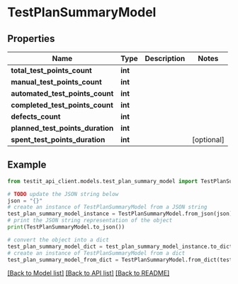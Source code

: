 # TestPlanSummaryModel


## Properties

Name | Type | Description | Notes
------------ | ------------- | ------------- | -------------
**total_test_points_count** | **int** |  | 
**manual_test_points_count** | **int** |  | 
**automated_test_points_count** | **int** |  | 
**completed_test_points_count** | **int** |  | 
**defects_count** | **int** |  | 
**planned_test_points_duration** | **int** |  | 
**spent_test_points_duration** | **int** |  | [optional] 

## Example

```python
from testit_api_client.models.test_plan_summary_model import TestPlanSummaryModel

# TODO update the JSON string below
json = "{}"
# create an instance of TestPlanSummaryModel from a JSON string
test_plan_summary_model_instance = TestPlanSummaryModel.from_json(json)
# print the JSON string representation of the object
print(TestPlanSummaryModel.to_json())

# convert the object into a dict
test_plan_summary_model_dict = test_plan_summary_model_instance.to_dict()
# create an instance of TestPlanSummaryModel from a dict
test_plan_summary_model_from_dict = TestPlanSummaryModel.from_dict(test_plan_summary_model_dict)
```
[[Back to Model list]](../README.md#documentation-for-models) [[Back to API list]](../README.md#documentation-for-api-endpoints) [[Back to README]](../README.md)


